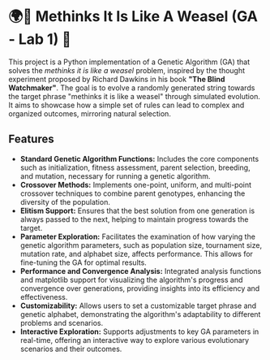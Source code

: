 # 🌍🎡 Methinks It Is Like A Weasel (GA - Lab 1) 🌻

This project is a Python implementation of a Genetic Algorithm (GA) that solves the _methinks it is like a weasel_ problem, inspired by the thought experiment proposed by Richard Dawkins in his book **"The Blind Watchmaker"**. The goal is to evolve a randomly generated string towards the target phrase "methinks it is like a weasel" through simulated evolution. It aims to showcase how a simple set of rules can lead to complex and organized outcomes, mirroring natural selection.

## Features

- **Standard Genetic Algorithm Functions:** Includes the core components such as initialization, fitness assessment, parent selection, breeding, and mutation, necessary for running a genetic algorithm.
- **Crossover Methods:** Implements one-point, uniform, and multi-point crossover techniques to combine parent genotypes, enhancing the diversity of the population.
- **Elitism Support:** Ensures that the best solution from one generation is always passed to the next, helping to maintain progress towards the target.
- **Parameter Exploration:** Facilitates the examination of how varying the genetic algorithm parameters, such as population size, tournament size, mutation rate, and alphabet size, affects performance. This allows for fine-tuning the GA for optimal results.
- **Performance and Convergence Analysis:** Integrated analysis functions and matplotlib support for visualizing the algorithm's progress and convergence over generations, providing insights into its efficiency and effectiveness.
- **Customizability:** Allows users to set a customizable target phrase and genetic alphabet, demonstrating the algorithm's adaptability to different problems and scenarios.
- **Interactive Exploration:** Supports adjustments to key GA parameters in real-time, offering an interactive way to explore various evolutionary scenarios and their outcomes.

